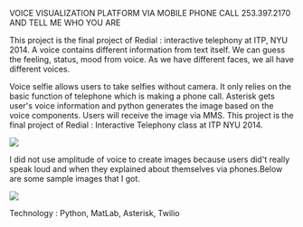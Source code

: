 VOICE VISUALIZATION PLATFORM VIA MOBILE PHONE
CALL 253.397.2170 AND TELL ME WHO YOU ARE

This project is the final project of Redial : interactive telephony at ITP, NYU 2014.
A voice contains different information from text itself. We can guess the feeling, status, mood from voice. As we have different faces, we all have different voices. 

Voice selfie allows users to take selfies without camera. It only relies on the basic function of telephone which is making a phone call. Asterisk gets user's voice information and python generates the image based on the voice components. Users will receive the image via MMS. This project is the final project of Redial : Interactive Telephony class at ITP NYU 2014.

<img src="http://payload342.cargocollective.com/1/9/305749/9157760/diagram_800.jpg"></img>

I did not use amplitude of voice to create images because users did't really speak loud and when they explained about themselves via phones.Below are some sample images that I got.

<img src="http://payload342.cargocollective.com/1/9/305749/9157760/update_1099.jpg"></img>

Technology : Python, MatLab, Asterisk, Twilio



